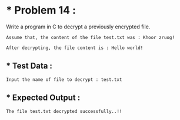 # * Problem 14 :

Write a program in C to decrypt a previously encrypted file.

    Assume that, the content of the file test.txt was : Khoor zruog!       

    After decrypting, the file content is : Hello world!

## * Test Data :
    
    Input the name of file to decrypt : test.txt

## * Expected Output :

    The file test.txt decrypted successfully..!!
  